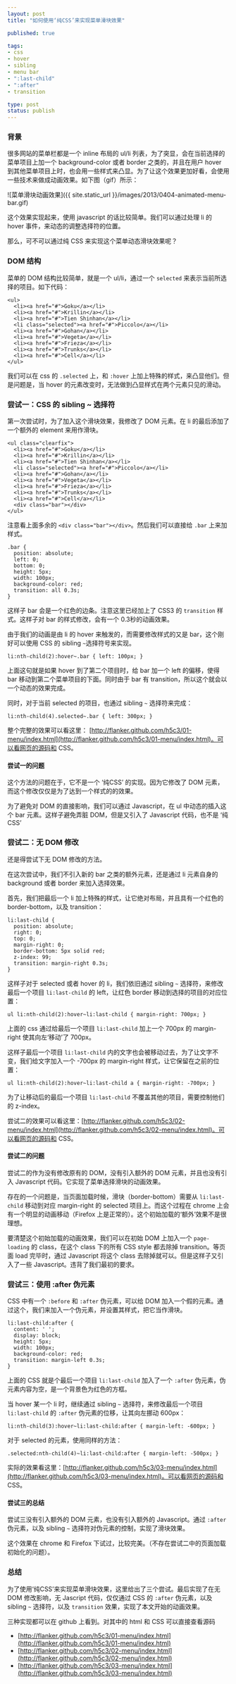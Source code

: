 ```yaml
---
layout: post
title: "如何使用‘纯CSS’来实现菜单滑块效果"

published: true

tags:
- css
- hover
- sibling
- menu bar
- ":last-child"
- ":after"
- transition

type: post
status: publish
---
```


### 背景

很多网站的菜单栏都是一个 inline 布局的 ul/li 列表，为了突显，会在当前选择的菜单项目上加一个 background-color 或者 border 之类的，并且在用户 hover 到其他菜单项目上时，也会用一些样式来凸显。为了让这个效果更加好看，会使用一些技术来做成动画效果。如下图（gif）所示：

![菜单滑块动画效果]({{ site.static_url }}/images/2013/0404-animated-menu-bar.gif)

这个效果实现起来，使用 javascript 的话比较简单。我们可以通过处理 li 的 hover 事件，来动态的调整选择符的位置。

那么，可不可以通过纯 CSS 来实现这个菜单动态滑块效果呢？

### DOM 结构

菜单的 DOM 结构比较简单，就是一个 ul/li，通过一个 `selected` 来表示当前所选择的项目。如下代码：

    <ul>
      <li><a href="#">Goku</a></li>
      <li><a href="#">Krillin</a></li>
      <li><a href="#">Tien Shinhan</a></li>
      <li class="selected"><a href="#">Piccolo</a></li>
      <li><a href="#">Gohan</a></li>
      <li><a href="#">Vegeta</a></li>
      <li><a href="#">Frieza</a></li>
      <li><a href="#">Trunks</a></li>
      <li><a href="#">Cell</a></li>
    </ul>

我们可以在 css 的 `.selected` 上，和 `:hover` 上加上特殊的样式，来凸显他们。但是问题是，当 hover 的元素改变时，无法做到凸显样式在两个元素只见的滑动。

### 尝试一：CSS 的 sibling ~ 选择符

第一次尝试时，为了加入这个滑块效果，我修改了 DOM 元素。在 li 的最后添加了一个额外的 element 来用作滑块。

    <ul class="clearfix">
      <li><a href="#">Goku</a></li>
      <li><a href="#">Krillin</a></li>
      <li><a href="#">Tien Shinhan</a></li>
      <li class="selected"><a href="#">Piccolo</a></li>
      <li><a href="#">Gohan</a></li>
      <li><a href="#">Vegeta</a></li>
      <li><a href="#">Frieza</a></li>
      <li><a href="#">Trunks</a></li>
      <li><a href="#">Cell</a></li>
      <div class="bar"></div>
    </ul>

注意看上面多余的 `<div class="bar"></div>`。然后我们可以直接给 `.bar` 上来加样式。

    .bar {
      position: absolute;
      left: 0;
      bottom: 0;
      height: 5px;
      width: 100px;
      background-color: red;
      transition: all 0.3s;
    }

这样子 bar 会是一个红色的边条。注意这里已经加上了 CSS3 的 `transition` 样式。这样子对 bar 的样式修改，会有一个 0.3秒的动画效果。

由于我们的动画是由 li 的 hover 来触发的，而需要修改样式的又是 bar，这个刚好可以使用 CSS 的 sibling `~`选择符号来实现。

    li:nth-child(2):hover~.bar { left: 100px; }

上面这句就是如果 hover 到了第二个项目时，给 bar 加一个 left 的偏移，使得 bar 移动到第二个菜单项目的下面。同时由于 bar 有 transition，所以这个就会以一个动态的效果完成。

同时，对于当前 selected 的项目，也通过 sibling `~` 选择符来完成：

    li:nth-child(4).selected~.bar { left: 300px; }

整个完整的效果可以看这里： [http://flanker.github.com/h5c3/01-menu/index.html](http://flanker.github.com/h5c3/01-menu/index.html)。可以看网页的源码和 CSS。

#### 尝试一的问题

这个方法的问题在于，它不是一个 ‘纯CSS’ 的实现。因为它修改了 DOM 元素，而这个修改仅仅是为了达到一个样式的的效果。

为了避免对 DOM 的直接影响，我们可以通过 Javascript，在 ul 中动态的插入这个 bar 元素。这样子避免弄脏 DOM，但是又引入了 Javascript 代码，也不是 ‘纯CSS’

### 尝试二：无 DOM 修改

还是得尝试下无 DOM 修改的方法。

在这次尝试中，我们不引入新的 bar 之类的额外元素，还是通过 li 元素自身的 background 或者 border 来加入选择效果。

首先，我们把最后一个 li 加上特殊的样式，让它绝对布局，并且具有一个红色的 border-bottom，以及 transition：

    li:last-child {
      position: absolute;
      right: 0;
      top: 0;
      margin-right: 0;
      border-bottom: 5px solid red;
      z-index: 99;
      transition: margin-right 0.3s;
    }

这样子对于 selected 或者 hover 的 li，我们依旧通过 sibling `~` 选择符，来修改最后一个项目 `li:last-child` 的 left，让红色 border 移动到选择的项目的对应位置：

    ul li:nth-child(2):hover~li:last-child { margin-right: 700px; }

上面的 css 通过给最后一个项目 `li:last-child` 加上一个 700px 的 margin-right 使其向左‘移动’了 700px。

这样子最后一个项目 `li:last-child` 内的文字也会被移动过去，为了让文字不变，我们给文字加入一个 -700px 的 margin-right 样式，让它保留在之前的位置：

    ul li:nth-child(2):hover~li:last-child a { margin-right: -700px; }

为了让移动后的最后一个项目 `li:last-child` 不覆盖其他的项目，需要控制他们的 z-index。

尝试二的效果可以看这里：[http://flanker.github.com/h5c3/02-menu/index.html](http://flanker.github.com/h5c3/02-menu/index.html)。可以看网页的源码和 CSS。

#### 尝试二的问题

尝试二的作为没有修改原有的 DOM，没有引入额外的 DOM 元素，并且也没有引入 Javascript 代码。它实现了菜单选择滑块的动画效果。

存在的一个问题是，当页面加载时候，滑块（border-bottom）需要从 `li:last-child` 移动到对应 margin-right 的 selected 项目上。而这个过程在 chrome 上会有一个明显的动画移动（Firefox 上是正常的）。这个初始加载的‘额外’效果不是很理想。

要清楚这个初始加载的动画效果，我们可以在初始 DOM 上加入一个 `page-loading` 的 class，在这个 class 下的所有 CSS style 都去除掉 transition。等页面 load 完毕时，通过 Javascript 将这个 class 去除掉就可以。但是这样子又引入了一些 Javascript。违背了我们最初的要求。

### 尝试三：使用 :after 伪元素

CSS 中有一个 `:before` 和 `:after` 伪元素，可以给 DOM 加入一个假的元素。通过这个，我们来加入一个伪元素，并设置其样式，把它当作滑块。

    li:last-child:after {
      content: ' ';
      display: block;
      height: 5px;
      width: 100px;
      background-color: red;
      transition: margin-left 0.3s;
    }

上面的 CSS 就是个最后一个项目 `li:last-child` 加入了一个 `:after` 伪元素，伪元素内容为空，是一个背景色为红色的方框。

当 hover 某一个 li 时，继续通过 sibling `~` 选择符，来修改最后一个项目 `li:last-child` 的 `:after` 伪元素的位移，让其向左挪动 600px：

    li:nth-child(3):hover~li:last-child:after { margin-left: -600px; }

对于 selected 的元素，使用同样的方法：

    .selected:nth-child(4)~li:last-child:after { margin-left: -500px; }

实际的效果看这里：[http://flanker.github.com/h5c3/03-menu/index.html](http://flanker.github.com/h5c3/03-menu/index.html)。可以看网页的源码和 CSS。

#### 尝试三的总结

尝试三没有引入额外的 DOM 元素，也没有引入额外的 Javascript。通过 `:after` 伪元素，以及 sibling `~` 选择符对伪元素的控制，实现了滑块效果。

这个效果在 chrome 和 Firefox 下试过，比较完美。（不存在尝试二中的页面加载初始化的问题）。

### 总结

为了使用‘纯CSS’来实现菜单滑块效果，这里给出了三个尝试。最后实现了在无 DOM 修改影响，无 Jascript 代码，仅仅通过 CSS 的 `:after` 伪元素，以及 sibling `~` 选择符，以及 `transition` 效果，实现了本文开始的动画效果。

三种实现都可以在 github 上看到。对其中的 html 和 CSS 可以直接查看源码

* [http://flanker.github.com/h5c3/01-menu/index.html](http://flanker.github.com/h5c3/01-menu/index.html)
* [http://flanker.github.com/h5c3/02-menu/index.html](http://flanker.github.com/h5c3/02-menu/index.html)
* [http://flanker.github.com/h5c3/03-menu/index.html](http://flanker.github.com/h5c3/03-menu/index.html)


